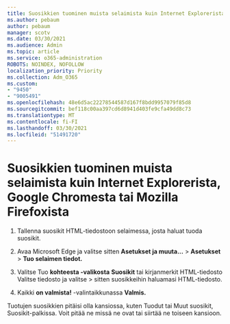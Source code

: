 ```yaml
---
title: Suosikkien tuominen muista selaimista kuin Internet Explorerista, Google Chromesta tai Mozilla Firefoxista
ms.author: pebaum
author: pebaum
manager: scotv
ms.date: 03/30/2021
ms.audience: Admin
ms.topic: article
ms.service: o365-administration
ROBOTS: NOINDEX, NOFOLLOW
localization_priority: Priority
ms.collection: Adm_O365
ms.custom:
- "9450"
- "9005491"
ms.openlocfilehash: 48e6d5ac22278544587d167f8bdd9957079f85d8
ms.sourcegitcommit: bef118c00aa397cd6d8941d403fe9cfa49dd8c73
ms.translationtype: MT
ms.contentlocale: fi-FI
ms.lasthandoff: 03/30/2021
ms.locfileid: "51491720"
---
```

# <a name="import-favorites-from-a-browser-other-than-internet-explorer-google-chrome-or-mozilla-firefox"></a>Suosikkien tuominen muista selaimista kuin Internet Explorerista, Google Chromesta tai Mozilla Firefoxista

1. Tallenna suosikit HTML-tiedostoon selaimessa, josta haluat tuoda suosikit.

1. Avaa Microsoft Edge ja valitse sitten **Asetukset ja muuta...**  >  **Asetukset**  >  **Tuo selaimen tiedot.**

1. Valitse Tuo **kohteesta -valikosta** **Suosikit** tai kirjanmerkit HTML-tiedosto Valitse tiedosto ja valitse  >  sitten suosikkeihin haluamasi HTML-tiedosto.

1. Kaikki **on valmista!** -valintaikkunassa **Valmis.**

Tuotujen suosikkien pitäisi olla kansiossa, kuten Tuodut tai Muut suosikit, Suosikit-palkissa. Voit pitää ne missä ne ovat tai siirtää ne toiseen kansioon.